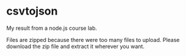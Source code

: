 # csvtojson

My result from a node.js course lab.

Files are zipped because there were too many files to upload. Please download the zip file and extract it wherever you want.
